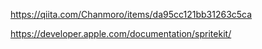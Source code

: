 


https://qiita.com/Chanmoro/items/da95cc121bb31263c5ca

https://developer.apple.com/documentation/spritekit/